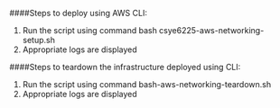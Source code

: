 ####Steps to deploy using AWS CLI:

1) Run the script using command bash csye6225-aws-networking-setup.sh
2) Appropriate logs are displayed

####Steps to teardown the infrastructure deployed using CLI: 
1) Run the script using command bash-aws-networking-teardown.sh
2) Appropriate logs are displayed
